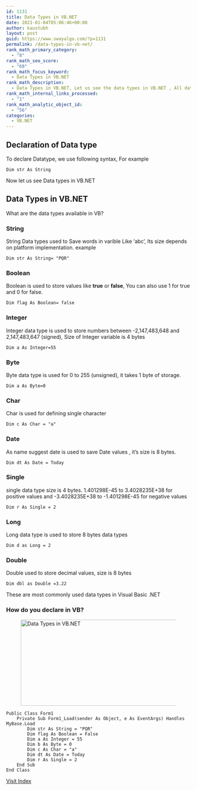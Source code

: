```yaml
---
id: 1131
title: Data Types in VB.NET
date: 2021-01-04T05:06:46+00:00
author: kaustubh
layout: post
guid: https://www.swayalgo.com/?p=1131
permalink: /data-types-in-vb-net/
rank_math_primary_category:
  - "8"
rank_math_seo_score:
  - "69"
rank_math_focus_keyword:
  - Data Types in VB.NET
rank_math_description:
  - Data Types in VB.NET, Let us see the data types in VB.NET , All data types covered with example , syntax also included.
rank_math_internal_links_processed:
  - "1"
rank_math_analytic_object_id:
  - "56"
categories:
  - VB.NET
---
```

## Declaration of Data type

To declare Datatype, we use following syntax, For example

<pre class="wp-block-code"><code>Dim str As String</code></pre>

Now let us see Data types in VB.NET

## Data Types in VB.NET

What are the data types available in VB?

### **String** 

String Data types used to Save words in varible Like &#8216;abc&#8217;, Its size depends on platform implementation. example

<pre class="wp-block-code"><code>Dim str As String= "PQR"</code></pre>

### **Boolean**

Boolean is used to store values like **true** or **false**, You can also use 1 for true and 0 for false.

<pre class="wp-block-code"><code>Dim flag As Boolean= false</code></pre>

### **Integer** 

Integer data type is used to store numbers between -2,147,483,648 and 2,147,483,647 (signed), Size of Integer variable is 4 bytes

<pre class="wp-block-code"><code>Dim a As Integer=55</code></pre>

### **Byte**

Byte data type is used for 0 to 255 (unsigned), it takes 1 byte of storage.

<pre class="wp-block-code"><code>Dim a As Byte=0</code></pre>

### **Char**

Char is used for defining single character

<pre class="wp-block-code"><code>Dim c As Char = "a"
</code></pre>

### **Date**

As name suggest date is used to save Date values , it&#8217;s size is 8 bytes.

<pre class="wp-block-code"><code>Dim dt As Date = Today
</code></pre>

### **Single**

single data type size is 4 bytes. 1.401298E-45 to 3.4028235E+38 for positive values and -3.4028235E+38 to -1.401298E-45 for negative values

<pre class="wp-block-code"><code>Dim r As Single = 2</code></pre>

### **Long**

Long data type is used to store 8 bytes data types

<pre class="wp-block-code"><code>Dim d as Long = 2</code></pre>

### **Double**

Double used to store decimal values, size is 8 bytes

<pre class="wp-block-code"><code>Dim dbl as Double =3.22</code></pre>

These are most commonly used data types in Visual Basic .NET 

### **How do you declare in VB?**

<figure class="wp-block-image size-large">

<img loading="lazy" width="787" height="234" src="http://blog.kaustubh.codes/imgs/wp-content/uploads/2021/01/image-6.png" alt="Data Types in VB.NET" class="wp-image-1135" srcset="https://blog.kaustubh.codes/wp-content/uploads/2021/01/image-6.png 787w, https://blog.kaustubh.codes/wp-content/uploads/2021/01/image-6-300x89.png 300w, https://blog.kaustubh.codes/wp-content/uploads/2021/01/image-6-768x228.png 768w" sizes="(max-width: 787px) 100vw, 787px" /> </figure> 



<pre class="wp-block-code"><code>Public Class Form1
    Private Sub Form1_Load(sender As Object, e As EventArgs) Handles MyBase.Load
        Dim str As String = "PQR"
        Dim flag As Boolean = False
        Dim a As Integer = 55
        Dim b As Byte = 0
        Dim c As Char = "a"
        Dim dt As Date = Today
        Dim r As Single = 2
    End Sub
End Class</code></pre>



<a href="https://www.swayalgo.com/index-complete-visual-basic-net-series/" target="_blank" aria-label="Visit Index  (opens in a new tab)" rel="noreferrer noopener" class="rank-math-link">Visit Index </a>